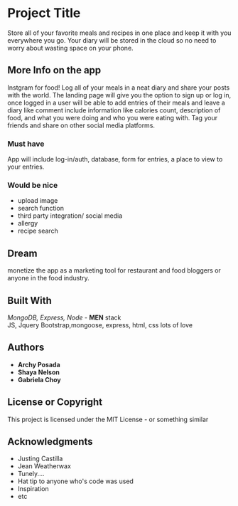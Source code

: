  # Project Title

Store all of your favorite meals and recipes in one place and keep it with you everywhere you go.
Your diary will be stored in the cloud so no need to worry about wasting space on your phone.

## More Info on the app

Instgram for food! Log all of your meals in a neat diary and share your posts with the world.
The landing page will give you the option to sign up or log in, once logged in a user will be able to add entries
of their meals and leave a diary like comment include information like calories count, description of food, and what you
were doing and who you were eating with. Tag your friends and share on other social media platforms.


### Must have

App will include log-in/auth, database, form for entries, a place to view to your entries.

### Would be nice

* upload image
* search function
* third party integration/ social media
* allergy
* recipe search

## Dream

monetize the app as a marketing tool for restaurant and food bloggers or anyone in the food industry.

## Built With   

*MongoDB, Express, Node* - **MEN** stack  
JS, Jquery Bootstrap,mongoose, express, html, css
lots of love  

## Authors

* **Archy Posada**
* **Shaya Nelson**
* **Gabriela Choy**


## License or Copyright

This project is licensed under the MIT License - or something similar

## Acknowledgments

* Justing Castilla
* Jean Weatherwax
* Tunely....
* Hat tip to anyone who's code was used
* Inspiration
* etc
